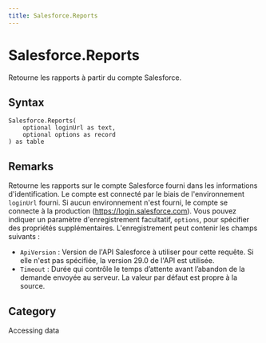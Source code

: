 ```yaml
---
title: Salesforce.Reports
---
```


# Salesforce.Reports


Retourne les rapports à partir du compte Salesforce.


## Syntax

```powerquery
Salesforce.Reports(
    optional loginUrl as text,
    optional options as record
) as table
```


## Remarks

Retourne les rapports sur le compte Salesforce fourni dans les informations d'identification. Le compte est connecté par le biais de l'environnement <code>loginUrl</code> fourni. Si aucun environnement n'est fourni, le compte se connecte à la production (https://login.salesforce.com). Vous pouvez indiquer un paramètre d'enregistrement facultatif, <code>options</code>, pour spécifier des propriétés supplémentaires. L'enregistrement peut contenir les champs suivants :    <ul><li><code>ApiVersion</code> : Version de l&#39;API Salesforce &#224; utiliser pour cette requ&#234;te. Si elle n&#39;est pas sp&#233;cifi&#233;e, la version&#160;29.0 de l&#39;API est utilis&#233;e.</li><li><code>Timeout</code> : Dur&#233;e qui contr&#244;le le temps d’attente avant l’abandon de la demande envoy&#233;e au serveur. La valeur par d&#233;faut est propre &#224; la source.</li></ul>    



## Category
Accessing data
